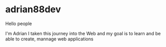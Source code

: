 # adrian88dev

Hello people

I'm Adrian I taken this journey into the Web and my goal is to learn and be able to create, mannage web applications
